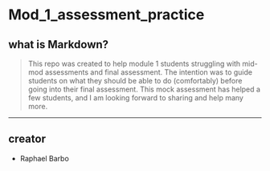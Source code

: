 # Mod_1_assessment_practice

## what is Markdown?

> This repo was created to help module 1 students struggling with mid-mod assessments and final assessment. The intention 
was to guide students on what they should be able to do (comfortably) before going into their final assessment.
This mock assessment has helped a few students, and I am looking forward to sharing and help many more.

----
## creator
* Raphael Barbo 
